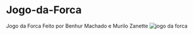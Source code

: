 # Jogo-da-Forca
Jogo da Forca
Feito por Benhur Machado e Murilo Zanette
![jogo da forca](https://user-images.githubusercontent.com/98119346/180107780-75893caa-4d2c-48c3-96e6-2d71f26d2a46.png)
